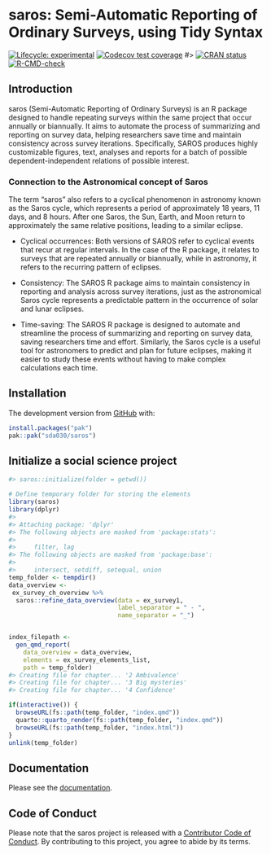 
<!-- README.md is generated from README.Rmd. Please edit that file -->

# saros: Semi-Automatic Reporting of Ordinary Surveys, using Tidy Syntax

<!-- badges: start -->

[![Lifecycle:
experimental](https://img.shields.io/badge/lifecycle-experimental-orange.svg)](https://lifecycle.r-lib.org/articles/stages.html#experimental)
[![Codecov test
coverage](https://codecov.io/gh/sda030/saros/branch/main/graph/badge.svg)](https://app.codecov.io/gh/sda030/saros?branch=main)
\#\> [![CRAN
status](https://www.r-pkg.org/badges/version/saros)](https://CRAN.R-project.org/package=SAROS)
[![R-CMD-check](https://github.com/NIFU-NO/saros/actions/workflows/R-CMD-check.yaml/badge.svg)](https://github.com/NIFU-NO/saros/actions/workflows/R-CMD-check.yaml)
<!-- badges: end -->

## Introduction

saros (Semi-Automatic Reporting of Ordinary Surveys) is an R package
designed to handle repeating surveys within the same project that occur
annually or biannually. It aims to automate the process of summarizing
and reporting on survey data, helping researchers save time and maintain
consistency across survey iterations. Specifically, SAROS produces
highly customizable figures, text, analyses and reports for a batch of
possible dependent-independent relations of possible interest.

### Connection to the Astronomical concept of Saros

The term “saros” also refers to a cyclical phenomenon in astronomy known
as the Saros cycle, which represents a period of approximately 18 years,
11 days, and 8 hours. After one Saros, the Sun, Earth, and Moon return
to approximately the same relative positions, leading to a similar
eclipse.

- Cyclical occurrences: Both versions of SAROS refer to cyclical events
  that recur at regular intervals. In the case of the R package, it
  relates to surveys that are repeated annually or biannually, while in
  astronomy, it refers to the recurring pattern of eclipses.

- Consistency: The SAROS R package aims to maintain consistency in
  reporting and analysis across survey iterations, just as the
  astronomical Saros cycle represents a predictable pattern in the
  occurrence of solar and lunar eclipses.

- Time-saving: The SAROS R package is designed to automate and
  streamline the process of summarizing and reporting on survey data,
  saving researchers time and effort. Similarly, the Saros cycle is a
  useful tool for astronomers to predict and plan for future eclipses,
  making it easier to study these events without having to make complex
  calculations each time.

## Installation

The development version from [GitHub](https://github.com/) with:

``` r
install.packages("pak")
pak::pak("sda030/saros")
```

## Initialize a social science project

``` r
#> saros::initialize(folder = getwd())
```

``` r
# Define temporary folder for storing the elements
library(saros)
library(dplyr)
#> 
#> Attaching package: 'dplyr'
#> The following objects are masked from 'package:stats':
#> 
#>     filter, lag
#> The following objects are masked from 'package:base':
#> 
#>     intersect, setdiff, setequal, union
temp_folder <- tempdir()
data_overview <-
 ex_survey_ch_overview %>%
  saros::refine_data_overview(data = ex_survey1,
                              label_separator = " - ",
                              name_separator = "_")


index_filepath <-
  gen_qmd_report(
    data_overview = data_overview,
    elements = ex_survey_elements_list,
    path = temp_folder)
#> Creating file for chapter... '2 Ambivalence'
#> Creating file for chapter... '3 Big mysteries'
#> Creating file for chapter... '4 Confidence'

if(interactive()) {
  browseURL(fs::path(temp_folder, "index.qmd"))
  quarto::quarto_render(fs::path(temp_folder, "index.qmd"))
  browseURL(fs::path(temp_folder, "index.html"))
}
unlink(temp_folder)
```

## Documentation

Please see the [documentation](https://sda030.github.io/saros/).

## Code of Conduct

Please note that the saros project is released with a [Contributor Code
of
Conduct](https://contributor-covenant.org/version/2/1/CODE_OF_CONDUCT.html).
By contributing to this project, you agree to abide by its terms.
